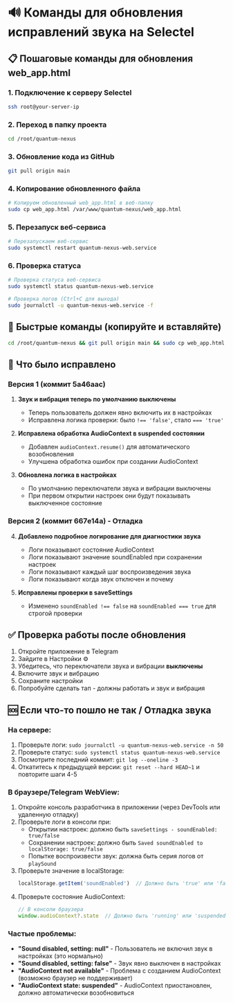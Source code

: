 # 🔊 Команды для обновления исправлений звука на Selectel

## 📋 Пошаговые команды для обновления web_app.html

### 1. Подключение к серверу Selectel
```bash
ssh root@your-server-ip
```

### 2. Переход в папку проекта
```bash
cd /root/quantum-nexus
```

### 3. Обновление кода из GitHub
```bash
git pull origin main
```

### 4. Копирование обновленного файла
```bash
# Копируем обновленный web_app.html в веб-папку
sudo cp web_app.html /var/www/quantum-nexus/web_app.html
```

### 5. Перезапуск веб-сервиса
```bash
# Перезапускаем веб-сервис
sudo systemctl restart quantum-nexus-web.service
```

### 6. Проверка статуса
```bash
# Проверка статуса веб-сервиса
sudo systemctl status quantum-nexus-web.service

# Проверка логов (Ctrl+C для выхода)
sudo journalctl -u quantum-nexus-web.service -f
```

## 🚀 Быстрые команды (копируйте и вставляйте)
```bash
cd /root/quantum-nexus && git pull origin main && sudo cp web_app.html /var/www/quantum-nexus/web_app.html && sudo systemctl restart quantum-nexus-web.service
```

## 📝 Что было исправлено

### Версия 1 (коммит 5a46aac)
1. **Звук и вибрация теперь по умолчанию выключены**
   - Теперь пользователь должен явно включить их в настройках
   - Исправлена логика проверки: было `!== 'false'`, стало `=== 'true'`

2. **Исправлена обработка AudioContext в suspended состоянии**
   - Добавлен `audioContext.resume()` для автоматического возобновления
   - Улучшена обработка ошибок при создании AudioContext

3. **Обновлена логика в настройках**
   - По умолчанию переключатели звука и вибрации выключены
   - При первом открытии настроек они будут показывать выключенное состояние

### Версия 2 (коммит 667e14a) - Отладка
4. **Добавлено подробное логирование для диагностики звука**
   - Логи показывают состояние AudioContext
   - Логи показывают значение soundEnabled при сохранении настроек
   - Логи показывают каждый шаг воспроизведения звука
   - Логи показывают когда звук отключен и почему

5. **Исправлены проверки в saveSettings**
   - Изменено `soundEnabled !== false` на `soundEnabled === true` для строгой проверки

## ✅ Проверка работы после обновления
1. Откройте приложение в Telegram
2. Зайдите в Настройки ⚙️
3. Убедитесь, что переключатели звука и вибрации **выключены**
4. Включите звук и вибрацию
5. Сохраните настройки
6. Попробуйте сделать тап - должны работать и звук и вибрация

## 🆘 Если что-то пошло не так / Отладка звука

### На сервере:
1. Проверьте логи: `sudo journalctl -u quantum-nexus-web.service -n 50`
2. Проверьте статус: `sudo systemctl status quantum-nexus-web.service`
3. Посмотрите последний коммит: `git log --oneline -3`
4. Откатитесь к предыдущей версии: `git reset --hard HEAD~1` и повторите шаги 4-5

### В браузере/Telegram WebView:
1. Откройте консоль разработчика в приложении (через DevTools или удаленную отладку)
2. Проверьте логи в консоли при:
   - Открытии настроек: должно быть `saveSettings - soundEnabled: true/false`
   - Сохранении настроек: должно быть `Saved soundEnabled to localStorage: true/false`
   - Попытке воспроизвести звук: должна быть серия логов от `playSound`
3. Проверьте значение в localStorage:
   ```javascript
   localStorage.getItem('soundEnabled')  // Должно быть 'true' или 'false'
   ```
4. Проверьте состояние AudioContext:
   ```javascript
   // В консоли браузера
   window.audioContext?.state  // Должно быть 'running' или 'suspended'
   ```

### Частые проблемы:
- **"Sound disabled, setting: null"** - Пользователь не включил звук в настройках (это нормально)
- **"Sound disabled, setting: false"** - Звук явно выключен в настройках
- **"AudioContext not available"** - Проблема с созданием AudioContext (возможно браузер не поддерживает)
- **"AudioContext state: suspended"** - AudioContext приостановлен, должно автоматически возобновиться

